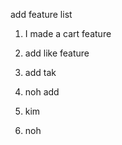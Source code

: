 add feature list

1. I made a cart feature
2. add like feature

3. add tak
4. noh add
5. kim
6. noh
